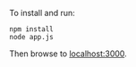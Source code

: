 To install and run:

    npm install
    node app.js

Then browse to [localhost:3000](http://localhost:3000).
